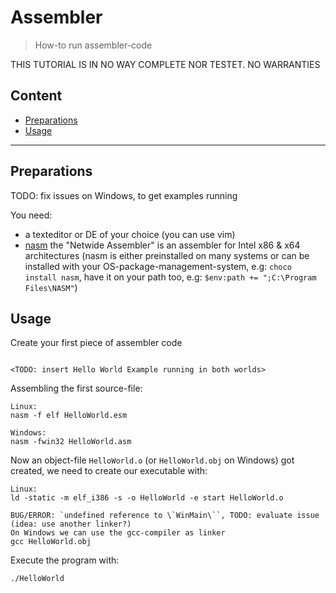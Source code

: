 # Assembler

> How-to run assembler-code

THIS TUTORIAL IS IN NO WAY COMPLETE NOR TESTET. NO WARRANTIES

## Content

- [Preparations](#preparations)
- [Usage](#usage)

---

## Preparations

TODO: fix issues on Windows, to get examples running

You need:

- a texteditor or DE of your choice (you can use vim)
- [nasm](https://de.wikipedia.org/wiki/Netwide_Assembler) the "Netwide Assembler" is an assembler for Intel x86 & x64 architectures (nasm is either preinstalled on many systems or can be installed with your OS-package-management-system, e.g: `choco install nasm`, have it on your path too, e.g: `$env:path += ";C:\Program Files\NASM"`)

## Usage

Create your first piece of assembler code

```editor

<TODO: insert Hello World Example running in both worlds>

```

Assembling the first source-file:

```shell
Linux:
nasm -f elf HelloWorld.esm

Windows:
nasm -fwin32 HelloWorld.asm
```

Now an object-file `HelloWorld.o` (or `HelloWorld.obj` on Windows) got created, we need to create our executable with:

```shell
Linux:
ld -static -m elf_i386 -s -o HelloWorld -e start HelloWorld.o

BUG/ERROR: `undefined reference to \`WinMain\``, TODO: evaluate issue (idea: use another linker?)
On Windows we can use the gcc-compiler as linker
gcc HelloWorld.obj
```

Execute the program with:

```shell
./HelloWorld
```
